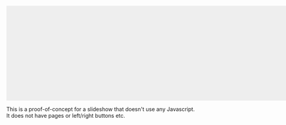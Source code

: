 
<!DOCTYPE html>
<html>
  <head>
    <title>Image Slider</title>
    <style>
      body {
        margin: 10px auto;
        text-align: center;
      }
      .content {
        max-width: 800px;
        text-align: left;
        margin: auto;
      }
      .simple-ss {
        width: 800px;
        height: 250px;
        background-color: #eeeeee;
        margin: auto;
        background-image: url("/uploads/media/default/0001/03/5bfad15a7fd24d448a48605baf52655a5bbe5a71.jpeg");
        animation-name: slide;
        animation-duration: 10s;
        animation-direction: normal;
        animation-timing-function: ease;
        animation-iteration-count: infinite;
      }
      @keyframes slide {
        0% {
          background-position: 0 0;
        }
        16.66% {
          background-position: 0 0;
        }
        33.32% {
          background-position: -800px 0;
        }
        49.98% {
          background-position: -800px 0;
        }
        66.64% {
          background-position: -1600px 0;
        }
        83.30% {
          background-position: -1600px 0;
        }
        100% {
          background-position: 0 0;
        }
      }
    </style>
  </head>
  <body>
    <div class="simple-ss"></div>
    <div class="content">
      <p>
        This is a proof-of-concept for a slideshow that doesn't use any Javascript. It does not have pages or left/right buttons etc.
      </p>
    </div>
  </body>
</html>
